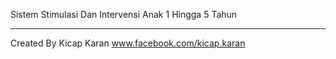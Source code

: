 Sistem Stimulasi Dan Intervensi Anak 1 Hingga 5 Tahun
*******
Created By Kicap Karan www.facebook.com/kicap.karan
